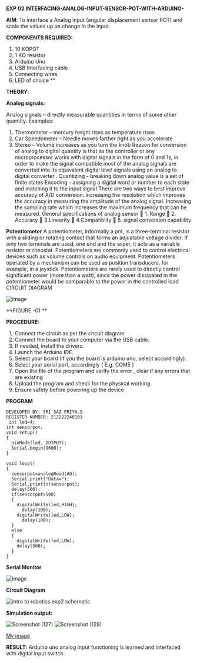 **EXP 02  INTERFACING-ANALOG-INPUT-SENSOR-POT-WITH-ARDUINO-**

**AIM**:  To interface a Analog  input (angular displacement sensor POT) and scale the values up on change in the input.


**COMPONENTS REQUIRED:**
1.	10 KΩPOT
2.	1 KΩ resistor 
3.	Arduino Uno 
4.	USB Interfacing cable 
5.	Connecting wires 
6.	LED of choice 
**


**THEORY**: 

**Analog signals:**

Analog signals – directly measurable quantities in terms of some other quantity.
Examples:
1. Thermometer – mercury height rises as temperature rises
2. Car Speedometer – Needle moves farther right as you accelerate
3. Stereo – Volume increases as you turn the knob
Reason for conversion of analog to digital quantity is that as the controller or any microprocessor works with digital signals in the form of 0 and 1s, in order to make the signal compatible  most of the analog signals are converted into its equivalent digital level signals using an analog to digital converter .
Quantizing - breaking down analog value is a set of finite states
Encoding - assigning a digital word or number to each state and matching it to the input signal
 There are two ways to best improve accuracy of A/D conversion:
Increasing the resolution which improves the accuracy in measuring the amplitude of the analog signal.
Increasing the sampling rate which increases the maximum frequency that can be measured.
General specifications of analog sensor
	1. Range
	2. Accuracy
	3.Linearity
	4.Compatiblity
	5. signal conversion capability

**Potentiometer**
A potentiometer, informally a pot, is a three-terminal resistor with a sliding or rotating contact that forms an adjustable voltage divider. If only two terminals are used, one end and the wiper, it acts as a variable resistor or rheostat.
Potentiometers are commonly used to control electrical devices such as volume controls on audio equipment. Potentiometers operated by a mechanism can be used as position transducers, for example, in a joystick. Potentiometers are rarely used to directly control significant power (more than a watt), since the power dissipated in the potentiometer would be comparable to the power in the controlled load
CIRCUIT DIAGRAM





![image](https://user-images.githubusercontent.com/36288975/163530788-eec3cdc3-95e8-4d2d-8349-6d0ea4c9439c.png)

**FIGURE -01
**

**PROCEDURE:**

1.	Connect the circuit as per the circuit diagram 
2.	Connect the board to your computer via the USB cable.
3.	If needed, install the drivers.
4.	Launch the Arduino IDE.
5.	Select your board (If you the board is arduino uno, select accordingly).
6.	Select your serial port, accordingly ( E.g. COM5 )
7.	Open the file of the program  and verify the error , clear if any errors that are existing 
8.	Upload the program and check for the physical working. 
9.	Ensure safety before powering up the device 



**PROGRAM** 
```
DEVELOPED BY: SRI SAI PRIYA.S
REGISTER NUMBER: 212222240103
 int led=4;
int sensorpot;
void setup()
{
  pinMode(led, OUTPUT);
  Serial.begin(9600);
}

void loop()
{
  sensorpot=analogRead(A0);
  Serial.print("Data=");
  Serial.println(sensorpot);
  delay(500);
  if(sensorpot>500)
  {
    digitalWrite(led,HIGH);
      delay(100);
    digitalWrite(led,LOW);
      delay(100);
  }
  else
  {
    digitalWrite(led,LOW);
    delay(500);
  }
}
  ```
**Serial Monitor**

![image](https://github.com/SriSaiPriyaSenthilvel/EXPERIMENT-NO--03-INTERFACING-ANALOG-INPUT-SENSOR-POT-WITH-ARDUINO-/assets/119475702/d6bc376c-5e11-4a95-9f04-d53af15f9eb5)

**Circuit Diagram**

![intro to robotics exp2 schematic](https://github.com/SriSaiPriyaSenthilvel/EXPERIMENT-NO--03-INTERFACING-ANALOG-INPUT-SENSOR-POT-WITH-ARDUINO-/assets/119475702/f20f1dc2-a782-4a35-a10e-3a0cff293c97)

**Simulation output:** 

![Screenshot (127)](https://github.com/SriSaiPriyaSenthilvel/EXPERIMENT-NO--03-INTERFACING-ANALOG-INPUT-SENSOR-POT-WITH-ARDUINO-/assets/119475702/0cba7dd7-bf77-43e0-9ca2-c50c1d59b579)
![Screenshot (128)](https://github.com/SriSaiPriyaSenthilvel/EXPERIMENT-NO--03-INTERFACING-ANALOG-INPUT-SENSOR-POT-WITH-ARDUINO-/assets/119475702/d80b8d44-327e-4c5a-b6e2-5726ca4fe00b)


[My image](username.github.com/repository/img/image.jpg)


**RESULT:**
Arduino uno analog input functioning is learned and interfaced with digital input switch .
